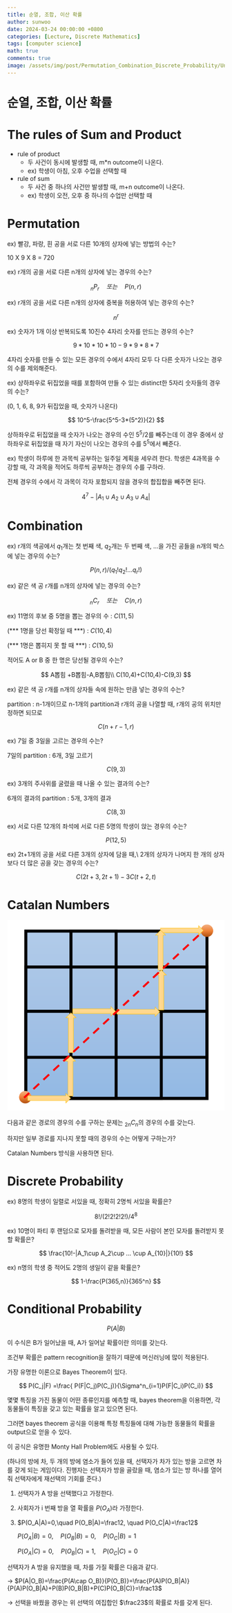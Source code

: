 ```yaml
---
title: 순열, 조합, 이산 확률
author: sunwoo
date: 2024-03-24 00:00:00 +0800
categories: [Lecture, Discrete Mathematics]
tags: [computer science]
math: true
comments: true
image: /assets/img/post/Permutation_Combination_Discrete_Probability/Untitled.png
---
```


# 순열, 조합, 이산 확률

# The rules of Sum and Product

- rule of product
    - 두 사건이 동시에 발생할 때, m*n outcome이 나온다.
    - ex) 학생이 아침, 오후 수업을 선택할 때
- rule of sum
    - 두 사건 중 하나의 사건만 발생할 때, m+n outcome이 나온다.
    - ex) 학생이 오전, 오후 중 하나의 수업만 선택할 때

# Permutation

ex) 빨강, 파랑, 흰 공을 서로 다른 10개의 상자에 넣는 방법의 수는?

10 X 9 X 8 = 720

ex) r개의 공을 서로 다른 n개의 상자에 넣는 경우의 수는?

$$
_nP_r \quad 또는 \quad P(n,r)
$$

ex) r개의 공을 서로 다른 n개의 상자에 중복을 허용하여 넣는 경우의 수는?

$$
n^r
$$

ex) 숫자가 1개 이상 반복되도록 10진수 4자리 숫자를 만드는 경우의 수는?

$$
9*10*10*10-9*9*8*7
$$

4자리 숫자를 만들 수 있는 모든 경우의 수에서 4자리 모두 다 다른 숫자가 나오는 경우의 수를 제외해준다.

ex) 상하좌우로 뒤집었을 때를 포함하여 만들 수 있는 distinct한 5자리 숫자들의 경우의 수는? 

(0, 1, 6, 8, 9가 뒤집었을 때, 숫자가 나온다)

$$
10^5-\frac{5^5-3*(5^2)}{2}
$$

상하좌우로 뒤집었을 때 숫자가 나오는 경우의 수인 $5^5/2$를 빼주는데 이 경우 중에서 상하좌우로 뒤집었을 때 자기 자신이 나오는 경우의 수를  $5^5$에서 빼준다.

ex) 학생이 하루에 한 과목씩 공부하는 일주일 계획을 세우려 한다. 학생은 4과목을 수강할 때, 각 과목을 적어도 하루씩 공부하는 경우의 수를 구하라.

전체 경우의 수에서 각 과목이 각자 포함되지 않을 경우의 합집합을 빼주면 된다.

$$
4^7-|A_1\cup A_2\cup A_3\cup A_4|
$$

# Combination

ex) r개의 색공에서 $q_1$개는 첫 번째 색, $q_2$개는 두 번째 색, …을 가진 공들을 n개의 박스에 넣는 경우의 수는?

$$
P(n,r)/(q_1!q_2!...q_r!)
$$

ex) 같은 색 공 r개를 n개의 상자에 넣는 경우의 수는?

$$
 _nC_r \quad 또는\quad C(n,r)
$$

ex) 11명의 후보 중 5명을 뽑는 경우의 수 : $C(11,5)$

(*** 1명을 당선 확정일 때 ***) : $C(10,4)$

(*** 1명은 뽑히지 못 할 때 ***) : $C(10,5)$

적어도 A or B 중 한 명은 당선될 경우의 수는?

$$
A뽑힘 +B뽑힘-A,B뽑힘\\
C(10,4)+C(10,4)-C(9,3)
$$

ex) 같은 색 공 r개를 n개의 상자들 속에 원하는 만큼 넣는 경우의 수는?

partition : n-1개이므로 n-1개의 partition과 r개의 공을 나열할 때, r개의 공의 위치만 정하면 되므로

$$
C(n+r-1,r)
$$

ex) 7일 중 3일을 고르는 경우의 수는?

7일의 partition : 6개, 3일 고르기

$$
C(9,3)
$$

ex) 3개의 주사위를 굴렸을 때 나올 수 있는 결과의 수는?

6개의 결과의 partition : 5개, 3개의 결과

$$
C(8,3)
$$

ex) 서로 다른 12개의 좌석에 서로 다른 5명의 학생이 앉는 경우의 수는?

$$
P(12,5)
$$

ex) 2t+1개의 공을 서로 다른 3개의 상자에 담을 때,\ 2개의 상자가 나머지 한 개의 상자보다 더 많은 공을 갖는 경우의 수는?

$$
C(2t+3,2t+1)-3C(t+2,t)
$$

# Catalan Numbers

![Untitled](/assets/img/post/Permutation_Combination_Discrete_Probability/Untitled.png)

다음과 같은 경로의 경우의 수를 구하는 문제는 $_{2n}C_n$의 경우의 수를 갖는다.

하지만 일부 경로를 지나지 못할 때의 경우의 수는 어떻게 구하는가?

Catalan Numbers 방식을 사용하면 된다.

# Discrete Probability

ex) 8명의 학생이 일렬로 서있을 때, 정확히 2명씩 서있을 확률은?

$$
8!/(2!2!2!2!)/4^8
$$

ex) 10명이 파티 후 랜덤으로 모자를 돌려받을 때, 모든 사람이 본인 모자를 돌려받지 못할 확률은?

$$
\frac{10!-|A_1\cup A_2\cup ... \cup A_{10}|}{10!}
$$

ex) n명의 학생 중 적어도 2명의 생일이 같을 확률은?

$$
1-\frac{P(365,n)}{365^n}
$$

# Conditional Probability

$$
P(A|B)
$$

이 수식은 B가 일어났을 때, A가 일어날 확률이란 의미를 갖는다.

조건부 확률은 pattern recognition을 잘하기 때문에 머신러닝에 많이 적용된다.

가장 유명한 이론으로 Bayes Theorem이 있다.

$$
P(C_j|F) =\frac{ P(F|C_j)P(C_j)}{\Sigma^n_{i=1}P(F|C_i)P(C_i)}
$$

몇몇 특징을 가진 동물이 어떤 종류인지를 예측할 때, bayes theorem을 이용하면, 각 동물들이 특징을 갖고 있는 확률을 알고 있으면 된다.

그러면 bayes theorem 공식을 이용해 특정 특징들에 대해 가능한 동물들의 확률을 output으로 얻을 수 있다.

이 공식은 유명한 Monty Hall Problem에도 사용될 수 있다.

(하나의 방에 차, 두 개의 방에 염소가 들어 있을 때, 선택자가 차가 있는 방을 고르면 차를 갖게 되는 게임이다. 진행자는 선택자가 방을 골랐을 때, 염소가 있는 방 하나를 열어줘 선택자에게 재선택의 기회를 준다.)

1) 선택자가 A 방을 선택했다고 가정한다.

2) 사회자가 i 번째 방을 열 확률을 $P(O_A)$라 가정한다.

3) $P(O_A|A)=0,\quad P(O_B|A)=\frac12, \quad P(O_C|A)=\frac12$

    $P(O_A|B)=0,\quad P(O_B|B)=0, \quad P(O_C|B)=1$

    $P(O_A|C)=0,\quad P(O_B|C)=1, \quad P(O_C|C)=0$

 

선택자가 A 방을 유지했을 때, 차를 가질 확률은 다음과 같다.

→ $P(A|O_B)=\frac{P(A\cap O_B)}{P(O_B)}=\frac{P(A)P(O_B|A)}{P(A)P(O_B|A)+P(B)P(O_B|B)+P(C)P(O_B|C)}=\frac13$

→ 선택을 바꿨을 경우는 위 선택의 여집합인 $\frac23$의 확률로 차를 갖게 된다.